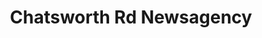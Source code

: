 ---
title: "Chatsworth Rd Newsagency"
url: /chesterfield/chatsworth-rd-newsagency/
shop: newsagent
---